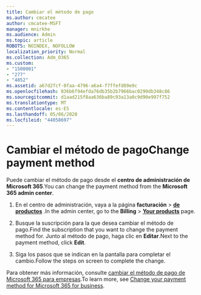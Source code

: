 ```yaml
---
title: Cambiar el método de pago
ms.author: cmcatee
author: cmcatee-MSFT
manager: mnirkhe
ms.audience: Admin
ms.topic: article
ROBOTS: NOINDEX, NOFOLLOW
localization_priority: Normal
ms.collection: Adm_O365
ms.custom:
- "1500001"
- "277"
- "4852"
ms.assetid: a67d2fcf-0faa-4796-a6a4-f7ffefd89e9c
ms.openlocfilehash: 036b6f94efda76db35b2b7966bac0299db348c86
ms.sourcegitcommit: d1aad215f8aa636ba89c93a13a0c9d90e997f752
ms.translationtype: MT
ms.contentlocale: es-ES
ms.lasthandoff: 05/06/2020
ms.locfileid: "44058697"
---
```

# <a name="change-payment-method"></a><span data-ttu-id="dae87-102">Cambiar el método de pago</span><span class="sxs-lookup"><span data-stu-id="dae87-102">Change payment method</span></span>

<span data-ttu-id="dae87-103">Puede cambiar el método de pago desde el **centro de administración de Microsoft 365**.</span><span class="sxs-lookup"><span data-stu-id="dae87-103">You can change the payment method from the **Microsoft 365 admin center**.</span></span>
  
1. <span data-ttu-id="dae87-104">En el centro de administración, vaya a la página **facturación** \> **[de productos](https://go.microsoft.com/fwlink/p/?linkid=842054)** .</span><span class="sxs-lookup"><span data-stu-id="dae87-104">In the admin center, go to the **Billing** \> **[Your products](https://go.microsoft.com/fwlink/p/?linkid=842054)** page.</span></span>

2. <span data-ttu-id="dae87-105">Busque la suscripción para la que desea cambiar el método de pago.</span><span class="sxs-lookup"><span data-stu-id="dae87-105">Find the subscription that you want to change the payment method for.</span></span> <span data-ttu-id="dae87-106">Junto al método de pago, haga clic en **Editar**.</span><span class="sxs-lookup"><span data-stu-id="dae87-106">Next to the payment method, click **Edit**.</span></span>

3. <span data-ttu-id="dae87-107">Siga los pasos que se indican en la pantalla para completar el cambio.</span><span class="sxs-lookup"><span data-stu-id="dae87-107">Follow the steps on screen to complete the change.</span></span>

<span data-ttu-id="dae87-108">Para obtener más información, consulte [cambiar el método de pago de Microsoft 365 para empresas](https://docs.microsoft.com/microsoft-365/commerce/billing-and-payments/change-payment-method).</span><span class="sxs-lookup"><span data-stu-id="dae87-108">To learn more, see [Change your payment method for Microsoft 365 for business](https://docs.microsoft.com/microsoft-365/commerce/billing-and-payments/change-payment-method).</span></span>
